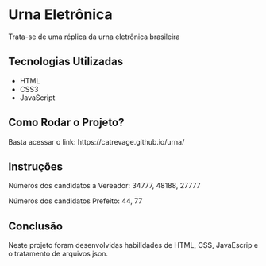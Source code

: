 <h1>Urna Eletrônica</h1>
<p>Trata-se de uma réplica da urna eletrônica brasileira</p>

<h2>Tecnologias Utilizadas</h2>
<ul>
  <li>HTML</li>
  <li>CSS3</li>
  <li>JavaScript</li>
</ul>

<h2>Como Rodar o Projeto?</h2>
<p>Basta acessar o link: https://catrevage.github.io/urna/</p>

<h2>Instruções</h2>
<p>Números dos candidatos a Vereador: 34777, 48188, 27777 <p>
<p>Números dos candidatos Prefeito: 44, 77 </p>

<h2>Conclusão</h2>
<p>Neste projeto foram desenvolvidas habilidades de HTML, CSS, JavaEscrip e o tratamento de arquivos json.</p>


   
